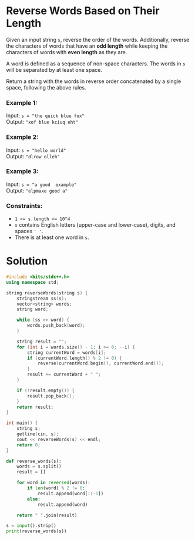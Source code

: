 #   Reverse Words Based on Their Length  


Given an input string `s`, reverse the order of the words. Additionally, reverse the characters of words that have an **odd length** while keeping the characters of words with **even length** as they are.

A word is defined as a sequence of non-space characters. The words in `s` will be separated by at least one space.

Return a string with the words in reverse order concatenated by a single space, following the above rules.

### Example 1:  
Input: `s = "the quick blue fox"`  
Output: `"xof blue kciuq eht"`  

### Example 2:  
Input: `s = "hello world"`  
Output: `"dlrow olleh"`

### Example 3:  
Input: `s = "a good  example"`  
Output: `"elpmaxe good a"`

### Constraints:  
- `1 <= s.length <= 10^4`  
- `s` contains English letters (upper-case and lower-case), digits, and spaces `' '`.  
- There is at least one word in `s`.  


# Solution

```cpp
#include <bits/stdc++.h>
using namespace std;

string reverseWords(string s) {
    stringstream ss(s);
    vector<string> words;
    string word;

    while (ss >> word) {
        words.push_back(word);
    }

    string result = "";
    for (int i = words.size() - 1; i >= 0; --i) {
        string currentWord = words[i];
        if (currentWord.length() % 2 != 0) {
            reverse(currentWord.begin(), currentWord.end());
        }
        result += currentWord + " ";
    }

    if (!result.empty()) {
        result.pop_back();
    }
    return result;
}

int main() {
    string s;
    getline(cin, s);
    cout << reverseWords(s) << endl;
    return 0;
}

```


```python
def reverse_words(s):
    words = s.split()
    result = []

    for word in reversed(words):
        if len(word) % 2 != 0:
            result.append(word[::-1])
        else:
            result.append(word)

    return " ".join(result)

s = input().strip()
print(reverse_words(s))

```
